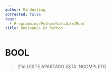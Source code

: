 ```yaml
---
author: Mindusting
corrected: false
tags:
  - Programming/Python/Variable/Bool
title: Booleanos en Python
---
```


# BOOL

> [!fail] ESTE APARTADO ESTÁ INCOMPLETO
